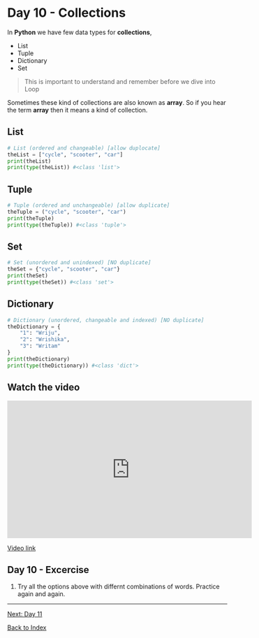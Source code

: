 # Day 10 - Collections

In **Python** we have few data types for **collections**,

- List
- Tuple
- Dictionary
- Set

> This is important to understand and remember before we dive into Loop

Sometimes these kind of collections are also known as **array**. So if you hear the term **array** then it means a kind of collection.

## List

```python
# List (ordered and changeable) [allow duplocate]
theList = ["cycle", "scooter", "car"]
print(theList)
print(type(theList)) #<class 'list'>
```

## Tuple

```python
# Tuple (ordered and unchangeable) [allow duplicate]
theTuple = ("cycle", "scooter", "car")
print(theTuple)
print(type(theTuple)) #<class 'tuple'>
```

## Set

```python
# Set (unordered and unindexed) [NO duplicate]
theSet = {"cycle", "scooter", "car"}
print(theSet)
print(type(theSet)) #<class 'set'>
```

## Dictionary

```python
# Dictionary (unordered, changeable and indexed) [NO duplicate]
theDictionary = {
    "1": "Wriju",
    "2": "Wrishika",
    "3": "Writam"
}
print(theDictionary)
print(type(theDictionary)) #<class 'dict'>
```

## Watch the video

<iframe width="560" height="315" src="https://www.youtube.com/embed/zobWd8KjSAI" frameborder="0" allow="accelerometer; autoplay; clipboard-write; encrypted-media; gyroscope; picture-in-picture" allowfullscreen></iframe>

[Video link](https://www.youtube.com/watch?v=zobWd8KjSAI)

## Day 10 - Excercise

1. Try all the options above with differnt combinations of words. Practice again and again.

---
[Next: Day 11](11-day11.md)

[Back to Index](index.md)
